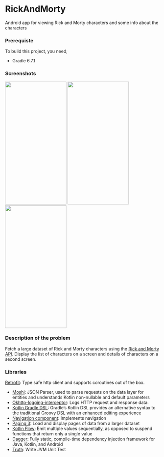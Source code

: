 # RickAndMorty
Android app for viewing Rick and Morty characters and some info about the characters

### Prerequiste 
To build this project, you need;
- Gradle 6.7.1

### Screenshots
<img src="https://user-images.githubusercontent.com/43486366/127545003-a195dab9-1cb8-42e8-b239-7753384be1c6.jpg" width="200" height="400" />
<img src="https://user-images.githubusercontent.com/43486366/127545015-3ed3cd85-518a-4b5b-8538-a73bd6ffc793.jpg" width="200" height="400" />
<img src="https://user-images.githubusercontent.com/43486366/127545012-a60714c8-3542-41e2-bc00-98df9958e890.jpg" width="200" height="400" />

### Description of the problem
Fetch a large dataset of Rick and Morty characters using the [Rick and Morty API](https://rickandmortyapi.com/). Display the list of characters on a screen and details of characters on a second screen.

### Libraries 
[Retrofit](https://square.github.io/retrofit/): Type safe http client and supports coroutines out of the box.
- [Moshi](https://github.com/square/moshi): JSON Parser, used to parse requests on the data layer for entities and understands Kotlin non-nullable and default parameters
- [Okhttp-logging-interceptor](https://github.com/square/okhttp/blob/master/okhttp-logging-interceptor/README.md): Logs HTTP request and response data.
- [Kotlin Gradle DSL](https://docs.gradle.org/current/userguide/kotlin_dsl.html): Gradle’s Kotlin DSL provides an alternative syntax to the traditional Groovy DSL with an enhanced editing experience
- [Navigation component](https://developer.android.com/guide/navigation): Implements navigation
- [Paging 3](https://developer.android.com/topic/libraries/architecture/paging/v3-overview): Load and display pages of data from a larger dataset
- [Kotlin Flow](https://developer.android.com/kotlin/flow): Emit multiple values sequentially, as opposed to suspend functions that return only a single value
- [Dagger](https://dagger.dev/): Fully static, compile-time dependency injection framework for Java, Kotlin, and Android
- [Truth](https://truth.dev/): Write JVM Unit Test


